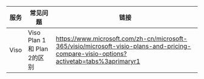 |  服务 |常见问题|链接
| - | - | -
| Viso | Viso Plan 1 和 Plan 2的区别 | https://www.microsoft.com/zh-cn/microsoft-365/visio/microsoft-visio-plans-and-pricing-compare-visio-options?activetab=tabs%3aprimaryr1 

